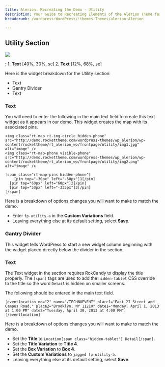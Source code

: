 ```yaml
---
title: Alerion: Recreating the Demo - Utility
description: Your Guide to Recreating Elements of the Alerion Theme for WordPress
breadcrumb: /wordpress:WordPress/!themes:Themes/alerion:Alerion

---
```


Utility Section
-----

![][demo]

:	1. **Text** [40%, 30%, se]
	2. **Text** [12%, 68%, se]

Here is the widget breakdown for the Utility section:

* Text
* Gantry Divider
* Text

### Text

You will need to enter the following in the main text field to create this text widget as it appears in our demo. This widget creates the map with its associated pins.

~~~
<img class="rt-map rt-img-circle hidden-phone" src="http://demo.rockettheme.com/wordpress-themes/wp_alerion/wp-content/rockettheme/rt_alerion_wp/frontpage/utility/img1.jpg" alt="image" />
<img class="rt-map-phone visible-phone" src="http://demo.rockettheme.com/wordpress-themes/wp_alerion/wp-content/rockettheme/rt_alerion_wp/frontpage/utility/img2.png" alt="image" />

[span class="rt-map-pins hidden-phone"]
    [pin top="-30px" left="-50px"]1[/pin]
  [pin top="60px" left="60px"]2[/pin]
  [pin top="50px" left="-335px"]3[/pin]
[/span]
~~~

Here is a breakdown of options changes you will want to make to match the demo.

* Enter `fp-utility-a` in the **Custom Variations** field.
* Leaving everything else at its default setting, select **Save**.

### Gantry Divider

This widget tells WordPress to start a new widget column beginning with the widget placed directly below the divider in the section.

### Text

The Text widget in the section requires RokCandy to display the title properly. The `[span]` tags are used to add the `hidden-tablet` CSS override to the title so the word `Detail` is hidden on smaller screens.

The following should be entered in the main text field.

~~~
[eventlocation no="2" name="/TECHNOEVENT" place1="East 27 Street and Campus Road," place2="Brooklyn, NY 11210" date1="Monday, April 1, 2013 at 1:00 PM" date2="Tuesday, April 30, 2013 at 4:00 PM"][/eventlocation]
~~~

Here is a breakdown of options changes you will want to make to match the demo.

* Set the **Title** to `Location[span class="hidden-tablet"] Detail[/span]`.
* Set the **Title Variation** to **Title 4**.
* Set the **Box Variation** to **Box 4**.
* Set the **Custom Variations** to `jagged fp-utility-b`.
* Leaving everything else at its default setting, select **Save**.

[demo]: assets/demo_5.jpeg
[demo2]: assets/demo_4.jpeg